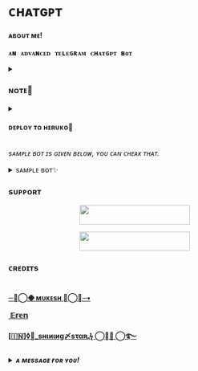 # ᴄʜᴀᴛɢᴘᴛ
<h4>ᴀʙᴏᴜᴛ ᴍᴇ!</h4>
<pre><b>ᴀɴ ᴀᴅᴠᴀɴᴄᴇᴅ ᴛᴇʟᴇɢʀᴀᴍ ᴄʜᴀᴛɢᴘᴛ ʙᴏᴛ </b></pre>


<details>
<summary><h3>ɴᴏᴛᴇ📝</h3></summary> 
<pre><i>ᴘᴏᴡᴇʀғᴜʟ ᴛᴇʟᴇɢʀᴀᴍ ᴄʜᴀᴛɢᴘᴛ ʙᴏᴛ
ᴛʜɪꜱ ɪꜱ ᴄʜᴀᴛ ɢᴘᴛ  Q&ᴀ
ᴀɴꜱᴡᴇʀ Qᴜᴇꜱᴛɪᴏɴꜱ ʙᴀꜱᴇᴅ ᴏɴ ᴇxɪꜱᴛɪɴɢ ᴋɴᴏᴡʟᴇᴅɢᴇ.
ɢʀᴀᴍᴍᴀʀ ᴄᴏʀʀᴇᴄᴛɪᴏɴ
ᴄᴏʀʀᴇᴄᴛꜱ ꜱᴇɴᴛᴇɴᴄᴇꜱ ɪɴᴛᴏ ꜱᴛᴀɴᴅᴀʀᴅ ᴇɴɢʟɪꜱʜ.
ꜱᴜᴍᴍᴀʀɪᴢᴇ ꜰᴏʀ ᴀ 2ɴᴅ ɢʀᴀᴅᴇʀ
ᴛʀᴀɴꜱʟᴀᴛᴇꜱ ᴅɪꜰꜰɪᴄᴜʟᴛ ᴛᴇxᴛ ɪɴᴛᴏ ꜱɪᴍᴘʟᴇʀ ᴄᴏɴᴄᴇᴘᴛꜱ.
ɴᴀᴛᴜʀᴀʟ ʟᴀɴɢᴜᴀɢᴇ ᴛᴏ ᴏᴘᴇɴᴀɪ ᴀᴘɪ
ᴄʀᴇᴀᴛᴇ ᴄᴏᴅᴇ ᴛᴏ ᴄᴀʟʟ ᴛᴏ ᴛʜᴇ ᴏᴘᴇɴᴀɪ ᴀᴘɪ ᴜꜱɪɴɢ ᴀ ɴᴀᴛᴜʀᴀʟ ʟᴀɴɢᴜᴀɢᴇ ɪɴꜱᴛʀᴜᴄᴛɪᴏɴ.
ᴛᴇxᴛ ᴛᴏ ᴄᴏᴍᴍᴀɴᴅ
ᴛʀᴀɴꜱʟᴀᴛᴇ ᴛᴇxᴛ ɪɴᴛᴏ ᴘʀᴏɢʀᴀᴍᴍᴀᴛɪᴄ ᴄᴏᴍᴍᴀɴᴅꜱ.
ᴇɴɢʟɪꜱʜ ᴛᴏ ᴏᴛʜᴇʀ ʟᴀɴɢᴜᴀɢᴇꜱ
ᴛʀᴀɴꜱʟᴀᴛᴇꜱ ᴇɴɢʟɪꜱʜ ᴛᴇxᴛ ɪɴᴛᴏ ꜰʀᴇɴᴄʜ, ꜱᴘᴀɴɪꜱʜ ᴀɴᴅ ᴊᴀᴘᴀɴᴇꜱᴇ.
ɴᴀᴛᴜʀᴀʟ ʟᴀɴɢᴜᴀɢᴇ ᴛᴏ ꜱᴛʀɪᴘᴇ ᴀᴘɪ
ᴄʀᴇᴀᴛᴇ ᴄᴏᴅᴇ ᴛᴏ ᴄᴀʟʟ ᴛʜᴇ ꜱᴛʀɪᴘᴇ ᴀᴘɪ ᴜꜱɪɴɢ ɴᴀᴛᴜʀᴀʟ ʟᴀɴɢᴜᴀɢᴇ.
ꜱQʟ ᴛʀᴀɴꜱʟᴀᴛᴇ
ᴛʀᴀɴꜱʟᴀᴛᴇ ɴᴀᴛᴜʀᴀʟ ʟᴀɴɢᴜᴀɢᴇ ᴛᴏ ꜱQʟ Qᴜᴇʀɪᴇꜱ.
ᴘᴀʀꜱᴇ ᴜɴꜱᴛʀᴜᴄᴛᴜʀᴇᴅ ᴅᴀᴛᴀ
ᴄʀᴇᴀᴛᴇ ᴛᴀʙʟᴇꜱ ꜰʀᴏᴍ ʟᴏɴɢ ꜰᴏʀᴍ ᴛᴇxᴛ
ᴄʟᴀꜱꜱɪꜰɪᴄᴀᴛɪᴏɴ
ᴄʟᴀꜱꜱɪꜰʏ ɪᴛᴇᴍꜱ ɪɴᴛᴏ ᴄᴀᴛᴇɢᴏʀɪᴇꜱ ᴠɪᴀ ᴇxᴀᴍᴘʟᴇ.
ᴘʏᴛʜᴏɴ ᴛᴏ ɴᴀᴛᴜʀᴀʟ ʟᴀɴɢᴜᴀɢᴇ
ᴇxᴘʟᴀɪɴ ᴀ ᴘɪᴇᴄᴇ ᴏꜰ ᴘʏᴛʜᴏɴ ᴄᴏᴅᴇ ɪɴ ʜᴜᴍᴀɴ ᴜɴᴅᴇʀꜱᴛᴀɴᴅᴀʙʟᴇ ʟᴀɴɢᴜᴀɢᴇ.
ᴍᴏᴠɪᴇ ᴛᴏ ᴇᴍᴏᴊɪ
ᴄᴏɴᴠᴇʀᴛ ᴍᴏᴠɪᴇ ᴛɪᴛʟᴇꜱ ɪɴᴛᴏ ᴇᴍᴏᴊɪ.
ᴄᴀʟᴄᴜʟᴀᴛᴇ ᴛɪᴍᴇ ᴄᴏᴍᴘʟᴇxɪᴛʏ
ꜰɪɴᴅ ᴛʜᴇ ᴛɪᴍᴇ ᴄᴏᴍᴘʟᴇxɪᴛʏ ᴏꜰ ᴀ ꜰᴜɴᴄᴛɪᴏɴ.
ᴛʀᴀɴꜱʟᴀᴛᴇ ᴘʀᴏɢʀᴀᴍᴍɪɴɢ ʟᴀɴɢᴜᴀɢᴇꜱ
ᴛʀᴀɴꜱʟᴀᴛᴇ ꜰʀᴏᴍ ᴏɴᴇ ᴘʀᴏɢʀᴀᴍᴍɪɴɢ ʟᴀɴɢᴜᴀɢᴇ ᴛᴏ ᴀɴᴏᴛʜᴇʀ
ᴀᴅᴠᴀɴᴄᴇᴅ ᴛᴡᴇᴇᴛ ᴄʟᴀꜱꜱɪꜰɪᴇʀ
ᴀᴅᴠᴀɴᴄᴇᴅ ꜱᴇɴᴛɪᴍᴇɴᴛ ᴅᴇᴛᴇᴄᴛɪᴏɴ ꜰᴏʀ ᴀ ᴘɪᴇᴄᴇ ᴏꜰ ᴛᴇxᴛ.
ᴇxᴘʟᴀɪɴ ᴄᴏᴅᴇ
ᴇxᴘʟᴀɪɴ ᴀ ᴄᴏᴍᴘʟɪᴄᴀᴛᴇᴅ ᴘɪᴇᴄᴇ ᴏꜰ ᴄᴏᴅᴇ.
ᴋᴇʏᴡᴏʀᴅꜱ
ᴇxᴛʀᴀᴄᴛ ᴋᴇʏᴡᴏʀᴅꜱ ꜰʀᴏᴍ ᴀ ʙʟᴏᴄᴋ ᴏꜰ ᴛᴇxᴛ.
ꜰᴀᴄᴛᴜᴀʟ ᴀɴꜱᴡᴇʀɪɴɢ
ɢᴜɪᴅᴇ ᴛʜᴇ ᴍᴏᴅᴇʟ ᴛᴏᴡᴀʀᴅꜱ ꜰᴀᴄᴛᴜᴀʟ ᴀɴꜱᴡᴇʀɪɴɢ ʙʏ ꜱʜᴏᴡɪɴɢ ɪᴛ ʜᴏᴡ ᴛᴏ ʀᴇꜱᴘᴏɴᴅ 
ᴛᴏ Qᴜᴇꜱᴛɪᴏɴꜱ ᴛʜᴀᴛ ꜰᴀʟʟ ᴏᴜᴛꜱɪᴅᴇ ɪᴛꜱ ᴋɴᴏᴡʟᴇᴅɢᴇ ʙᴀꜱᴇ.
ᴜꜱɪɴɢ ᴀ '?' ᴛᴏ ɪɴᴅɪᴄᴀᴛᴇ ᴀ ʀᴇꜱᴘᴏɴꜱᴇ ᴛᴏ ᴡᴏʀᴅꜱ ᴀɴᴅ ᴘʜʀᴀꜱᴇꜱ 
ᴛʜᴀᴛ ɪᴛ ᴅᴏᴇꜱɴ'ᴛ ᴋɴᴏᴡ ᴘʀᴏᴠɪᴅᴇꜱ ᴀ ɴᴀᴛᴜʀᴀʟ ʀᴇꜱᴘᴏɴꜱᴇ ᴛʜᴀᴛ
ꜱᴇᴇᴍꜱ ᴛᴏ ᴡᴏʀᴋ ʙᴇᴛᴛᴇʀ ᴛʜᴀɴ ᴍᴏʀᴇ ᴀʙꜱᴛʀᴀᴄᴛ ʀᴇᴘʟɪᴇꜱ.
ᴀᴅ ꜰʀᴏᴍ ᴘʀᴏᴅᴜᴄᴛ ᴅᴇꜱᴄʀɪᴘᴛɪᴏɴ
ᴛᴜʀɴ ᴀ ᴘʀᴏᴅᴜᴄᴛ ᴅᴇꜱᴄʀɪᴘᴛɪᴏɴ ɪɴᴛᴏ ᴀᴅ ᴄᴏᴘʏ.
ᴘʀᴏᴅᴜᴄᴛ ɴᴀᴍᴇ ɢᴇɴᴇʀᴀᴛᴏʀ
ᴄʀᴇᴀᴛᴇ ᴘʀᴏᴅᴜᴄᴛ ɴᴀᴍᴇꜱ ꜰʀᴏᴍ ᴇxᴀᴍᴘʟᴇꜱ ᴡᴏʀᴅꜱ. ɪɴꜰʟᴜᴇɴᴄᴇᴅ ʙʏ ᴀ ᴄᴏᴍᴍᴜɴɪᴛʏ ᴘʀᴏᴍᴘᴛ.
ᴛʟ;ᴅʀ ꜱᴜᴍᴍᴀʀɪᴢᴀᴛɪᴏɴ
ꜱᴜᴍᴍᴀʀɪᴢᴇ ᴛᴇxᴛ ʙʏ ᴀᴅᴅɪɴɢ ᴀ 'ᴛʟ;ᴅʀ:' ᴛᴏ ᴛʜᴇ ᴇɴᴅ ᴏꜰ ᴀ ᴛᴇxᴛ ᴘᴀꜱꜱᴀɢᴇ.
ɪᴛ ꜱʜᴏᴡꜱ ᴛʜᴀᴛ ᴛʜᴇ ᴀᴘɪ ᴜɴᴅᴇʀꜱᴛᴀɴᴅꜱ ʜᴏᴡ ᴛᴏ ᴘᴇʀꜰᴏʀᴍ 
ᴀ ɴᴜᴍʙᴇʀ ᴏꜰ ᴛᴀꜱᴋꜱ ᴡɪᴛʜ ɴᴏ ɪɴꜱᴛʀᴜᴄᴛɪᴏɴꜱ.
ᴘʏᴛʜᴏɴ ʙᴜɢ ꜰɪxᴇʀ
ꜰɪɴᴅ ᴀɴᴅ ꜰɪx ʙᴜɢꜱ ɪɴ ꜱᴏᴜʀᴄᴇ ᴄᴏᴅᴇ.
ꜱᴘʀᴇᴀᴅꜱʜᴇᴇᴛ ᴄʀᴇᴀᴛᴏʀ
ᴄʀᴇᴀᴛᴇ ꜱᴘʀᴇᴀᴅꜱʜᴇᴇᴛꜱ ᴏꜰ ᴠᴀʀɪᴏᴜꜱ ᴋɪɴᴅꜱ ᴏꜰ ᴅᴀᴛᴀ. ɪᴛ'ꜱ ᴀ ʟᴏɴɢ ᴘʀᴏᴍᴘᴛ
ʙᴜᴛ ᴠᴇʀʏ ᴠᴇʀꜱᴀᴛɪʟᴇ. ᴏᴜᴛᴘᴜᴛ ᴄᴀɴ ʙᴇ ᴄᴏᴘʏ+ᴘᴀꜱᴛᴇᴅ ɪɴᴛᴏ ᴀ ᴛᴇxᴛ
ꜰɪʟᴇ ᴀɴᴅ ꜱᴀᴠᴇᴅ ᴀꜱ ᴀ .ᴄꜱᴠ ᴡɪᴛʜ ᴘɪᴘᴇ ꜱᴇᴘᴀʀᴀᴛᴏʀꜱ.
ᴊᴀᴠᴀꜱᴄʀɪᴘᴛ ʜᴇʟᴘᴇʀ ᴄʜᴀᴛʙᴏᴛ
ᴍᴇꜱꜱᴀɢᴇ-ꜱᴛʏʟᴇ ʙᴏᴛ ᴛʜᴀᴛ ᴀɴꜱᴡᴇʀꜱ ᴊᴀᴠᴀꜱᴄʀɪᴘᴛ Qᴜᴇꜱᴛɪᴏɴꜱ
ᴍʟ/ᴀɪ ʟᴀɴɢᴜᴀɢᴇ ᴍᴏᴅᴇʟ ᴛᴜᴛᴏʀ
ʙᴏᴛ ᴛʜᴀᴛ ᴀɴꜱᴡᴇʀꜱ Qᴜᴇꜱᴛɪᴏɴꜱ ᴀʙᴏᴜᴛ ʟᴀɴɢᴜᴀɢᴇ ᴍᴏᴅᴇʟꜱ
ꜱᴄɪᴇɴᴄᴇ ꜰɪᴄᴛɪᴏɴ ʙᴏᴏᴋ ʟɪꜱᴛ ᴍᴀᴋᴇʀ
ᴄʀᴇᴀᴛᴇ ᴀ ʟɪꜱᴛ ᴏꜰ ɪᴛᴇᴍꜱ ꜰᴏʀ ᴀ ɢɪᴠᴇɴ ᴛᴏᴘɪᴄ.
ᴛᴡᴇᴇᴛ ᴄʟᴀꜱꜱɪꜰɪᴇʀ
ʙᴀꜱɪᴄ ꜱᴇɴᴛɪᴍᴇɴᴛ ᴅᴇᴛᴇᴄᴛɪᴏɴ ꜰᴏʀ ᴀ ᴘɪᴇᴄᴇ ᴏꜰ ᴛᴇxᴛ.
ᴀɪʀᴘᴏʀᴛ ᴄᴏᴅᴇ ᴇxᴛʀᴀᴄᴛᴏʀ
ᴇxᴛʀᴀᴄᴛ ᴀɪʀᴘᴏʀᴛ ᴄᴏᴅᴇꜱ ꜰʀᴏᴍ ᴛᴇxᴛ.
ꜱQʟ ʀᴇQᴜᴇꜱᴛ
ᴄʀᴇᴀᴛᴇ ꜱɪᴍᴘʟᴇ ꜱQʟ Qᴜᴇʀɪᴇꜱ.
ᴇxᴛʀᴀᴄᴛ ᴄᴏɴᴛᴀᴄᴛ ɪɴꜰᴏʀᴍᴀᴛɪᴏɴ
ᴇxᴛʀᴀᴄᴛ ᴄᴏɴᴛᴀᴄᴛ ɪɴꜰᴏʀᴍᴀᴛɪᴏɴ ꜰʀᴏᴍ ᴀ ʙʟᴏᴄᴋ ᴏꜰ ᴛᴇxᴛ.
ᴊᴀᴠᴀꜱᴄʀɪᴘᴛ ᴛᴏ ᴘʏᴛʜᴏɴ
ᴄᴏɴᴠᴇʀᴛ ꜱɪᴍᴘʟᴇ ᴊᴀᴠᴀꜱᴄʀɪᴘᴛ ᴇxᴘʀᴇꜱꜱɪᴏɴꜱ ɪɴᴛᴏ ᴘʏᴛʜᴏɴ.
ꜰʀɪᴇɴᴅ ᴄʜᴀᴛ
ᴇᴍᴜʟᴀᴛᴇ ᴀ ᴛᴇxᴛ ᴍᴇꜱꜱᴀɢᴇ ᴄᴏɴᴠᴇʀꜱᴀᴛɪᴏɴ.
ᴍᴏᴏᴅ ᴛᴏ ᴄᴏʟᴏʀ
ᴛᴜʀɴ ᴀ ᴛᴇxᴛ ᴅᴇꜱᴄʀɪᴘᴛɪᴏɴ ɪɴᴛᴏ ᴀ ᴄᴏʟᴏʀ.
ᴡʀɪᴛᴇ ᴀ ᴘʏᴛʜᴏɴ ᴅᴏᴄꜱᴛʀɪɴɢ
ᴀɴ ᴇxᴀᴍᴘʟᴇ ᴏꜰ ʜᴏᴡ ᴛᴏ ᴄʀᴇᴀᴛᴇ ᴀ ᴅᴏᴄꜱᴛʀɪɴɢ ꜰᴏʀ ᴀ ɢɪᴠᴇɴ ᴘʏᴛʜᴏɴ ꜰᴜɴᴄᴛɪᴏɴ.
ᴡᴇ ꜱᴘᴇᴄɪꜰʏ ᴛʜᴇ ᴘʏᴛʜᴏɴ ᴠᴇʀꜱɪᴏɴ, ᴘᴀꜱᴛᴇ ɪɴ ᴛʜᴇ ᴄᴏᴅᴇ, 
ᴀɴᴅ ᴛʜᴇɴ ᴀꜱᴋ ᴡɪᴛʜɪɴ ᴀ ᴄᴏᴍᴍᴇɴᴛ ꜰᴏʀ ᴀ ᴅᴏᴄꜱᴛʀɪɴɢ, 
ᴀɴᴅ ɢɪᴠᴇ ᴀ ᴄʜᴀʀᴀᴄᴛᴇʀɪꜱᴛɪᴄ ʙᴇɢɪɴɴɪɴɢ ᴏꜰ ᴀ ᴅᴏᴄꜱᴛʀɪɴɢ
</i></pre>
</details>


<details>
<summary><h4> ᴅᴇᴘʟᴏʏ ᴛᴏ ʜᴇʀᴜᴋᴏ🚀</h4></summary>
<pre><i>ᴇɴᴛᴇʀ ᴛʜᴇ ʀᴇǫᴜɪʀᴇᴅ ᴠᴀʀs ɪɴ ᴛʜᴇ ʜᴇʀᴜᴋᴏ.</i></pre>
<p align="center"><a href="https://heroku.com/deploy?template=https://github.com/noob-mukesh/chatgpt-bot"> <img src="https://img.shields.io/badge/Deploy%20To%20Heroku-black?style=for-the-badge&logo=heroku" width="220" height="38.45"/></a></p>
</details>


<i>sᴀᴍᴘʟᴇ ʙᴏᴛ ɪs ɢɪᴠᴇɴ ʙᴇʟᴏᴡ, ʏᴏᴜ ᴄᴀɴ ᴄʜᴇᴀᴋ ᴛʜᴀᴛ.</i>


<details>
<summary>sᴀᴍᴘʟᴇ ʙᴏᴛ✨</summary>
<i> ᴀʟʟ ᴛʜᴇ ᴄᴜsᴛᴏᴍɪsᴀᴛɪᴏɴs ʟɪᴋᴇ ᴅɪғғᴇʀᴇɴᴛ sᴛᴀʀᴛ ɪᴍᴀɢᴇs ᴀɴᴅ ᴅɪғғᴇʀᴇɴᴛ sᴛɪᴄᴋᴇʀs ᴀʀᴇ ᴀᴠᴀɪʟᴀʙʟᴇ. ᴢᴅᴛ ᴄʜᴇᴀᴋ ᴛʜᴇ ᴠᴀʀs ᴀɴᴅ ғᴏʀᴋ ᴛʜᴇ ʀᴇᴘᴏsɪᴛᴏʀʏ.</i>
<p align="center"><a href="https://t.me/CHATGPTAI_TG_BOT"> <img src="https://img.shields.io/badge/Sample%20Bot-pink?style=for-the-badge" width="220" height="38.45"/></a></p>
</details>


### sᴜᴘᴘᴏʀᴛ 

<p align="center"><a href="https://t.me/the_support_chat"> <img src="https://img.shields.io/badge/SUPPORT-black?style=for-the-badge" width="220" height="38.45"/></a></p>

<p align="center"><a href="https://t.me/mr_sukkun"> <img src="https://img.shields.io/badge/ᴍᴜᴋᴇsʜ%20ʙᴏᴛ ᴢᴏɴᴇ-blue?style=for-the-badge" width="220" height="38.45"/></a></p>


### ᴄʀᴇᴅɪᴛs 
# 
<b> [─╼⃝𖠁 ᴍᴜᴋᴇsʜ 𖠁⃝╾─•](https://telegram.me/itz_LEGEND_CODER) <br> <br>
 [­ 𝔼𝕣𝕖𝕟](https://telegram.me/WH0907)  </br> <br>
 [ [🇮🇳]◊⃟_ѕнιиιиg〆ѕταʀـϟ ⃝⃟🥀 ⃝࿐](https://telegram.me/NotLobe)<br>
<details>
<summary><i>ᴀ ᴍᴇssᴀɢᴇ ғᴏʀ ʏᴏᴜ!</i></summary>
<p><i> ᴅᴏɴ'ᴛ  ғᴏʀɢᴇᴛ ᴛᴏ ɢɪᴠᴇ ᴛʜᴇ 🌠</i></p>
</details>


  

